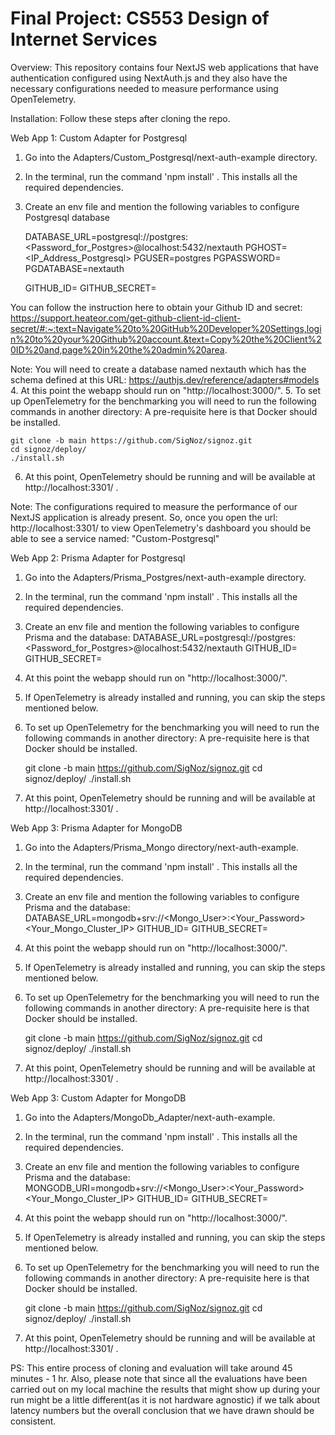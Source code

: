 # Final Project: CS553 Design of Internet Services

Overview: This repository contains four NextJS web applications that have authentication configured using NextAuth.js and they also have the necessary configurations needed to measure performance using OpenTelemetry.

Installation: Follow these steps after cloning the repo.

Web App 1: Custom Adapter for Postgresql
1. Go into the Adapters/Custom_Postgresql/next-auth-example directory. 
2. In the terminal, run the command 'npm install' . This installs all the required dependencies.
3. Create an env file and mention the following variables to configure Postgresql database 
    
    DATABASE_URL=postgresql://postgres:<Password_for_Postgres>@localhost:5432/nextauth
    PGHOST=<IP_Address_Postgresql>
    PGUSER=postgres
    PGPASSWORD=<Your Password>
    PGDATABASE=nextauth

    GITHUB_ID=<Your Github ID>
    GITHUB_SECRET=<Your Github Secret>

You can follow the instruction here to obtain your Github ID and secret: https://support.heateor.com/get-github-client-id-client-secret/#:~:text=Navigate%20to%20GitHub%20Developer%20Settings,login%20to%20your%20Github%20account.&text=Copy%20the%20Client%20ID%20and,page%20in%20the%20admin%20area.

Note: You will need to create a database named nextauth which has the schema defined at this URL: https://authjs.dev/reference/adapters#models
4. At this point the webapp should run on "http://localhost:3000/".
5. To set up OpenTelemetry for the benchmarking you will need to run the following commands in another directory: A pre-requisite here is that Docker should be installed.

    git clone -b main https://github.com/SigNoz/signoz.git
    cd signoz/deploy/
    ./install.sh
6. At this point, OpenTelemetry should be running and will be available at http://localhost:3301/ .

Note: The configurations required to measure the performance of our NextJS application is already present. So, once you open the url: http://localhost:3301/ to view OpenTelemetry's dashboard you should be able to see a service named: "Custom-Postgresql"

Web App 2: Prisma Adapter for Postgresql
1. Go into the Adapters/Prisma_Postgres/next-auth-example directory.
2. In the terminal, run the command 'npm install' . This installs all the required dependencies.
3. Create an env file and mention the following variables to configure Prisma and the database:
    DATABASE_URL=postgresql://postgres:<Password_for_Postgres>@localhost:5432/nextauth
    GITHUB_ID=<Your Github ID>
    GITHUB_SECRET=<Your Github Secret>
4. At this point the webapp should run on "http://localhost:3000/".
5. If OpenTelemetry is already installed and running, you can skip the steps mentioned below.
6. To set up OpenTelemetry for the benchmarking you will need to run the following commands in another directory: A pre-requisite here is that Docker should be installed.

    git clone -b main https://github.com/SigNoz/signoz.git
    cd signoz/deploy/
    ./install.sh
7. At this point, OpenTelemetry should be running and will be available at http://localhost:3301/ .

Web App 3: Prisma Adapter for MongoDB
1. Go into the Adapters/Prisma_Mongo directory/next-auth-example.
2. In the terminal, run the command 'npm install' . This installs all the required dependencies.
3. Create an env file and mention the following variables to configure Prisma and the database:
    DATABASE_URL=mongodb+srv://<Mongo_User>:<Your_Password><Your_Mongo_Cluster_IP>
    GITHUB_ID=<Your Github ID>
    GITHUB_SECRET=<Your Github Secret>
4. At this point the webapp should run on "http://localhost:3000/".
5. If OpenTelemetry is already installed and running, you can skip the steps mentioned below.
6. To set up OpenTelemetry for the benchmarking you will need to run the following commands in another directory: A pre-requisite here is that Docker should be installed.

    git clone -b main https://github.com/SigNoz/signoz.git
    cd signoz/deploy/
    ./install.sh
7. At this point, OpenTelemetry should be running and will be available at http://localhost:3301/ .

Web App 3: Custom Adapter for MongoDB
1. Go into the Adapters/MongoDb_Adapter/next-auth-example.
2. In the terminal, run the command 'npm install' . This installs all the required dependencies.
3. Create an env file and mention the following variables to configure Prisma and the database:
    MONGODB_URI=mongodb+srv://<Mongo_User>:<Your_Password><Your_Mongo_Cluster_IP>
    GITHUB_ID=<Your Github ID>
    GITHUB_SECRET=<Your Github Secret>
4. At this point the webapp should run on "http://localhost:3000/".
5. If OpenTelemetry is already installed and running, you can skip the steps mentioned below.
6. To set up OpenTelemetry for the benchmarking you will need to run the following commands in another directory: A pre-requisite here is that Docker should be installed.

    git clone -b main https://github.com/SigNoz/signoz.git
    cd signoz/deploy/
    ./install.sh
7. At this point, OpenTelemetry should be running and will be available at http://localhost:3301/ .

PS: This entire process of cloning and evaluation will take around 45 minutes - 1 hr. Also, please note that since all the evaluations have been carried out on my local machine the results that might show up during your run might be a little different(as it is not hardware agnostic) if we talk about latency numbers but the overall conclusion that we have drawn should be consistent.
